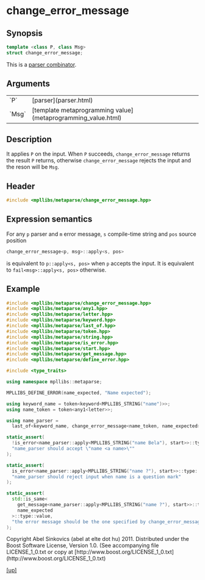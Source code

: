 # change_error_message

## Synopsis

```cpp
template <class P, class Msg>
struct change_error_message;
```

This is a [parser combinator](parser_combinator.html).

## Arguments

<table cellpadding='0' cellspacing='0'>
  <tr>
    <td>`P`</td>
    <td>[parser](parser.html)</td>
  </tr>
  <tr>
    <td>`Msg`</td>
    <td>[template metaprogramming value](metaprogramming_value.html)</td>
  </tr>
</table>

## Description

It applies `P` on the input. When `P` succeeds, `change_error_message` returns
the result `P` returns, otherwise `change_error_message` rejects the input and
the reson will be `Msg`.

## Header

```cpp
#include <mpllibs/metaparse/change_error_message.hpp>
```

## Expression semantics

For any `p` parser and `m` error message, `s` compile-time string and `pos`
source position

```cpp
change_error_message<p, msg>::apply<s, pos>
```

is equivalent to `p::apply<s, pos>` when `p` accepts the input.
It is equivalent to `fail<msg>::apply<s, pos>` otherwise.

## Example

```cpp
#include <mpllibs/metaparse/change_error_message.hpp>
#include <mpllibs/metaparse/any1.hpp>
#include <mpllibs/metaparse/letter.hpp>
#include <mpllibs/metaparse/keyword.hpp>
#include <mpllibs/metaparse/last_of.hpp>
#include <mpllibs/metaparse/token.hpp>
#include <mpllibs/metaparse/string.hpp>
#include <mpllibs/metaparse/is_error.hpp>
#include <mpllibs/metaparse/start.hpp>
#include <mpllibs/metaparse/get_message.hpp>
#include <mpllibs/metaparse/define_error.hpp>

#include <type_traits>

using namespace mpllibs::metaparse;

MPLLIBS_DEFINE_ERROR(name_expected, "Name expected");

using keyword_name = token<keyword<MPLLIBS_STRING("name")>>;
using name_token = token<any1<letter>>;

using name_parser =
  last_of<keyword_name, change_error_message<name_token, name_expected>>;

static_assert(
  !is_error<name_parser::apply<MPLLIBS_STRING("name Bela"), start>>::type::value,
  "name_parser should accept \"name <a name>\""
);

static_assert(
  is_error<name_parser::apply<MPLLIBS_STRING("name ?"), start>>::type::value,
  "name_parser should reject input when name is a question mark"
);

static_assert(
  std::is_same<
    get_message<name_parser::apply<MPLLIBS_STRING("name ?"), start>>::type,
    name_expected
  >::type::value,
  "the error message should be the one specified by change_error_message"
);
```

<p class="copyright">
Copyright Abel Sinkovics (abel at elte dot hu) 2011.
Distributed under the Boost Software License, Version 1.0.
(See accompanying file LICENSE_1_0.txt or copy at
[http://www.boost.org/LICENSE_1_0.txt](http://www.boost.org/LICENSE_1_0.txt)
</p>

[[up]](reference.html)

